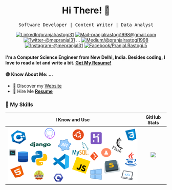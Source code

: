 <h1 align='center'> Hi There! 👋 <!--<a href="#"><img src="https://visitor-badge.glitch.me/badge?page_id=prankshaw.prankshaw" alt="visitor badge"></a>--></h1>
<p align='center'> <samp>Software Developer | Content Writer | Data Analyst</samp></p>

<div align="center">
  
<a href="https://www.linkedin.com/in/pranjalrastogi31" target="_blank"><img src="https://img.shields.io/badge/LinkedIn-%230077B5.svg?&style=flat-square&logo=linkedin&logoColor=white" alt="LinkedIn/pranjalrastogi31"></a>
<a href="mailto:pranjalrastogi1998@gmail.com" target="_blank"><img src="https://img.shields.io/badge/Mail_Me-c14438?style=flat-square&logo=Gmail&logoColor=white" alt="Mail-pranjalrastogi1998@gmail.com"></a>
<a href="https://twitter.com/mepranjal31" target="_blank"><img src="https://img.shields.io/badge/Twitter-1ca0f1?style=flat-square&labelColor=1ca0f1&logo=twitter&logoColor=white" alt="Twitter-@mepranjal31"></a>
...
<a href="https://medium.com/@pranjalrastogi1998" target="_blank"><img src="https://img.shields.io/badge/Medium-03a57a?style=flat-square&labelColor=000000&logo=Medium" alt="Medium/@pranjalrastogi1998"></a>
<a href="https://www.instagram.com/mepranjal31" target="_blank"><img src="https://img.shields.io/badge/Instagram-%23E4405F.svg?&style=flat-square&logo=instagram&logoColor=white" alt="Instagram-@mepranjal31"></a>
<a href="https://www.facebook.com/pranjal.rastogi.5" target="_blank"><img src="https://img.shields.io/badge/Facebook-%231877F2.svg?&style=flat-square&logo=facebook&logoColor=white" alt="Facebook/Pranjal.Rastogi.5"></a>
<!--
<a href="https://prankshaw.github.io" target="_blank"><img src="https://img.shields.io/badge/Website-00457C?style=flat-square&labelColor=000000&logo=PayPal" alt="prankshaw.github.io"></a>
<a href="https://open.spotify.com/user/0170agi99s5hh187g7mtz245b" target="_blank"><img src="https://img.shields.io/badge/Spotify-%231ED760.svg?&style=flat-square&logo=spotify&logoColor=white" alt="Spotify"></a>-->
</div>


#### I'm a Computer Science Engineer from New Delhi, India. Besides coding, I love to read a lot and write a bit. [Get My Resume!](https://www.dropbox.com/s/a82jo1a70ks27el/Pranjal%20Rastogi%20Resume.pdf?dl=0)

#### 😄 Know About Me: ...
* 🔖 Discover my [Website](https://prankshaw.github.io/)<br/>
* 💼 Hire Me <b>[Resume](https://www.dropbox.com/s/a82jo1a70ks27el/Pranjal%20Rastogi%20Resume.pdf?dl=0)</b> <br/>

### 🔭 My Skills
 I Know and Use            |  GitHub Stats 
:-------------------------:|:-------------------------:
![](https://github.com/prankshaw/prankshaw/blob/master/mypack2.png)  |  ![](https://github-readme-stats.vercel.app/api?username=prankshaw&show_icons=true&hide_border=true&theme=radical)


<!--
<p align="center">
  <img align="right" alt="My Skills" src="https://github.com/prankshaw/prankshaw/blob/master/mypack2.png" />
  <img align="left" src="https://github-readme-stats.vercel.app/api?username=prankshaw&show_icons=true&hide_border=true" alt="Pranjal's Github Stats">
</p>
<!--
* ✍🏻 I wrote dev articles on [dev.to](https://dev.to/prankshaw) <br/>
* 📫 Contact me [@mepranjal31](https://twitter.com/mepranjal31)
- Personal site: https://prankshaw.github.io/ <br>
You can contact me over any platform with an introduction about you. I will be waiting for your messages.
-->
<!--
[![Twitter Badge](https://img.shields.io/badge/Twitter-1ca0f1?style=flat-square&labelColor=1ca0f1&logo=twitter&logoColor=white&link=https://twitter.com/mepranjal31)](https://twitter.com/mepranjal31) [![Linkedin Badge](https://img.shields.io/badge/-LinkedIn-blue?style=flat-square&logo=Linkedin&logoColor=white&link=https://www.linkedin.com/in/pranjalrastogi31)](https://www.linkedin.com/in/pranjalrastogi31) [![Medium Badge](https://img.shields.io/badge/Medium-03a57a?style=flat-square&labelColor=000000&logo=Medium&link=https://medium.com/@pranjalrastogi1998/)](https://medium.com/@pranjalrastogi1998)
[![Gmail Badge](https://img.shields.io/badge/Mail_Me-c14438?style=flat-square&logo=Gmail&logoColor=white&link=mailto:pranjalrastogi1998@gmail.com)](mailto:pranjalrastogi1998@gmail.com)
![visitors](https://visitor-badge.glitch.me/badge?page_id=prankshaw.prankshaw) 
--- -->
<!--
**prankshaw/prankshaw** is a ✨ _special_ ✨ repository because its `README.md` (this file) appears on your GitHub profile
Here are some ideas to get you started:
- 🔭 I’m currently working on ...
- 🌱 I’m currently learning ...
- 📫 How to reach me
- 👯 I’m looking to collaborate on ...
- 🤔 I’m looking for help with ...
- 💬 Ask me about ...
- 😄 Pronouns: ...
- ⚡ Fun fact: ...
-->
